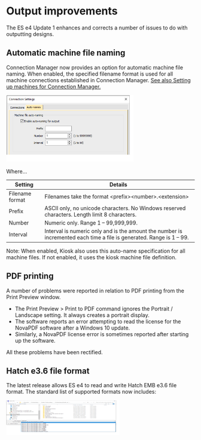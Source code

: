 # Output improvements

The ES e4 Update 1 enhances and corrects a number of issues to do with outputting designs.

## Automatic machine file naming

Connection Manager now provides an option for automatic machine file naming. When enabled, the specified filename format is used for all machine connections established in Connection Manager. [See also Setting up machines for Connection Manager.](../../Setup/hardware/Setting_up_machines_for_Connection_Manager)

![ConnectionSettingsAutonames.png](assets/ConnectionSettingsAutonames.png)

Where...

| Setting         | Details                                                                                                              |
| --------------- | -------------------------------------------------------------------------------------------------------------------- |
| Filename format | Filenames take the format &lt;prefix&gt;&lt;number&gt;.&lt;extension&gt;                                             |
| Prefix          | ASCII only, no unicode characters. No Windows reserved characters. Length limit 8 characters.                        |
| Number          | Numeric only. Range 1 – 99,999,999.                                                                                  |
| Interval        | Interval is numeric only and is the amount the number is incremented each time a file is generated. Range is 1 – 99. |

Note: When enabled, Kiosk also uses this auto-name specification for all machine files. If not enabled, it uses the kiosk machine file definition.

## PDF printing

A number of problems were reported in relation to PDF printing from the Print Preview window.

- The Print Preview > Print to PDF command ignores the Portrait / Landscape setting. It always creates a portrait display.
- The software reports an error attempting to read the license for the NovaPDF software after a Windows 10 update.
- Similarly, a NovaPDF license error is sometimes reported after starting up the software.

All these problems have been rectified.

## Hatch e3.6 file format

The latest release allows ES e4 to read and write Hatch EMB e3.6 file format. The standard list of supported formats now includes:

![SaveAsDroplist.png](assets/SaveAsDroplist.png)
